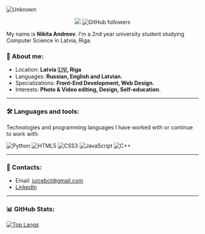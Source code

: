 
![Unknown](https://github.com/user-attachments/assets/8505fffc-faae-413c-91ce-c656fd5c5fcd)

<div align="center">

![](https://komarev.com/ghpvc/?username=juicebucket&style=for-the-badge&color=blue)
![GitHub followers](https://img.shields.io/github/followers/juicebct?label=Follow&style=for-the-badge)


</div>

My name is **Nikita Andreev**. I'm a 2nd year university student studying Computer Science in Latvia, Riga.

### 🔖 About me:
- Location: **Latvia 🇱🇻, Riga**
- Languages: **Russian, English and Latvian.**
- Specializations: **Front-End Development, Web Design.**
- Interests: **Photo & Video editing, Design, Self-education.**

---

### 🛠️ Languages and tools:
Technologies and programming languages I have worked with or continue to work with:


![Python](https://img.shields.io/badge/python-3670A0?style=for-the-badge&logo=python&logoColor=ffdd54)
![HTML5](https://img.shields.io/badge/html5-%23E34F26.svg?style=for-the-badge&logo=html5&logoColor=white)
![CSS3](https://img.shields.io/badge/css3-%231572B6.svg?style=for-the-badge&logo=css3&logoColor=white)
![JavaScript](https://img.shields.io/badge/javascript-%23323330.svg?style=for-the-badge&logo=javascript&logoColor=%23F7DF1E)
![C++](https://img.shields.io/badge/c++-%2300599C.svg?style=for-the-badge&logo=c%2B%2B&logoColor=white)

---

### 📩 Contacts:
- Email: juicebct@gmail.com
- <a href="https://www.linkedin.com/in/nikita-andreev-78b694314/">
    LinkedIn
</a>

---

### 📊 GitHub Stats:

[![Top Langs](https://github-readme-stats.vercel.app/api/top-langs/?username=juicebucket&layout=compact)](https://github.com/juicebucket/github-readme-stats)


